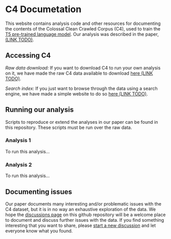 # C4 Documetation

This website contains analysis code and other resources for documenting the contents of the Colossal
Clean Crawled Corpus (C4), used to train the [T5 pre-trained language
model](https://arxiv.org/abs/1910.10683).  Our analysis was described in the paper, [(LINK
TODO)](#TODO).

## Accessing C4

*Raw data download:* If you want to download C4 to run your own analysis on it, we have made the raw
C4 data available to download [here (LINK TODO)](#TODO).

*Search index:* If you just want to browse through the data using a search engine, we have made a
simple website to do so [here (LINK TODO)](#TODO).

## Running our analysis

Scripts to reproduce or extend the analyses in our paper can be found in this repository.  These
scripts must be run over the raw data.

### Analysis 1

To run this analysis...

### Analysis 2

To run this analysis...

## Documenting issues

Our paper documents many interesting and/or problematic issues with the C4 dataset, but it is in no
way an exhaustive exploration of the data.  We hope the [discussions
page](https://github.com/allenai/c4-documentation/discussions) on this github repository will be a
welcome place to document and discuss further issues with the data.  If you find something
interesting that you want to share, please [start a new
discussion](https://github.com/allenai/c4-documentation/discussions/new) and let everyone know what
you found.
